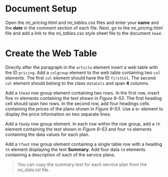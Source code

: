 # Document Setup

Open the _mi_pricing.html_ and _mi_tables.css_ files and enter your **name** and the **date** in the comment section of each file. Next, go to the _mi_pricing.html_ file and add a link to the _mi_tables.css_ style sheet file to the document `head`.

# Create the Web Table

Directly after the paragraph in the `article` element insert a web table with the ID `pricing`. Add a `colgroup` element to the web table containing two `col` elements. The first `col` element should have the ID `firstCol`. The second `col` element should belong to the class `dataCols` and span **4** columns.

Add a `thead` row group element containing two rows. In the first row, insert five `th` elements containing the text shown in _Figure 6–53_. The first heading cell should span two rows. In the second row, add four headings cells containing the prices of the plans shown in _Figure 6–53_. Use a `br` element to display the price information on two separate lines.

Add a `tbody` row group element. In each row within the row group, add a `th` element containing the text shown in _Figure 6–53_ and four `td` elements containing the data values for each plan.

Add a `tfoot` row group element containing a single table row with a heading `th` element displaying the text **Summary**. Add four data `td` elements containing a description of each of the service plans.

> You can copy the summary text for each service plan from the _mi_data.txt_ file.
